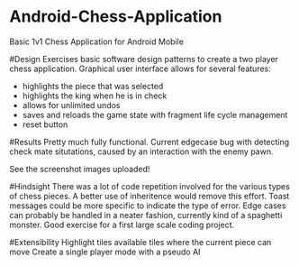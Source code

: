 # Android-Chess-Application
Basic 1v1 Chess Application for Android Mobile


#Design
Exercises basic software design patterns to create a two player chess application.
Graphical user interface allows for several features:
  - highlights the piece that was selected
  - highlights the king when he is in check
  - allows for unlimited undos
  - saves and reloads the game state with fragment life cycle management
  - reset button
  
#Results
Pretty much fully functional.
Current edgecase bug with detecting check mate situtations, caused by an interaction with the enemy pawn.

See the screenshot images uploaded!

#Hindsight
There was a lot of code repetition involved for the various types of chess pieces. A better use of inheritence would remove this effort.
Toast messages could be more specific to indicate the type of error.
Edge cases can probably be handled in a neater fashion, currently kind of a spaghetti monster.
Good exercise for a first large scale coding project. 

#Extensibility
Highlight tiles available tiles where the current piece can move
Create a single player mode with a pseudo AI
